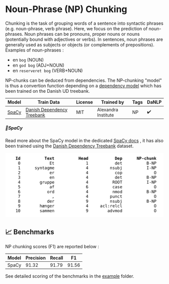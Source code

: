 Noun-Phrase (NP) Chunking
====================

Chunking is the task of grouping words of a sentence into syntactic phrases (e.g. noun-phrase, verb phrase). 
Here, we focus on the prediction of noun-phrases. Noun phrases can be pronouns, proper nouns or nouns (potentially bound with adjectives or verbs). 
In sentences, noun phrases are generally used as subjects or objects (or complements of prepositions).
Examples of noun-phrases :
 * en `bog` (NOUN)
 * en `god bog` (ADJ+NOUN)
 * en `reserveret bog` (VERB+NOUN)

NP-chunks can be deduced from dependencies. 
The NP-chunking "model" is thus a convertion function depending on a [dependency model](https://github.com/alexandrainst/danlp/blob/master/docs/models/dependency.md) which has been trained on the Danish UD treebank.

| Model | Train Data | License | Trained by | Tags | DaNLP |
|-------|-------|-------|-------|-------|-------|
| [SpaCy](https://github.com/alexandrainst/danlp/blob/master/docs/models/chunking.md#spacy) | [Danish Dependency Treebank](<https://github.com/alexandrainst/danlp/blob/master/docs/datasets.md#danish-dependency-treebank-dane>) | MIT | Alexandra Institute | NP | ✔️ |




##### :wrench:SpaCy

Read more about the SpaCy model in the dedicated [SpaCy docs](<https://github.com/alexandrainst/danlp/blob/master/docs/spacy.md>) , it has also been trained using the [Danish Dependency Treebank](<https://github.com/alexandrainst/danlp/blob/master/docs/datasets.md#danish-dependency-treebank-dane>) dataset. 

![](../imgs/chunk_features.png)




## 📈 Benchmarks

NP chunking scores (F1) are reported below :

| Model | Precision | Recall | F1    |
|-------|-----------|--------|-------|
| SpaCy | 91.32     | 91.79  | 91.56 |

See detailed scoring of the benchmarks in the [example](<https://github.com/alexandrainst/danlp/tree/master/examples>) folder.